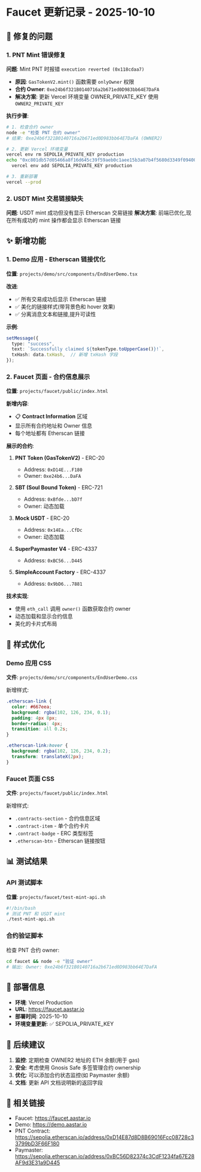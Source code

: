 # Faucet 更新记录 - 2025-10-10

## 🔧 修复的问题

### 1. PNT Mint 错误修复
**问题**: Mint PNT 时报错 `execution reverted (0x118cdaa7)`
- **原因**: `GasTokenV2.mint()` 函数需要 `onlyOwner` 权限
- **合约 Owner**: `0xe24b6f321B0140716a2b671ed0D983bb64E7DaFA`
- **解决方案**: 更新 Vercel 环境变量 OWNER_PRIVATE_KEY 使用 `OWNER2_PRIVATE_KEY`

**执行步骤**:
```bash
# 1. 检查合约 owner
node -e "检查 PNT 合约 owner"
# 结果: 0xe24b6f321B0140716a2b671ed0D983bb64E7DaFA (OWNER2)

# 2. 更新 Vercel 环境变量
vercel env rm SEPOLIA_PRIVATE_KEY production
echo "0xc801db57d05466a8f16d645c39f59aeb0c1aee15b3a07b4f5680d3349f094009" | \
  vercel env add SEPOLIA_PRIVATE_KEY production

# 3. 重新部署
vercel --prod
```

### 2. USDT Mint 交易链接缺失
**问题**: USDT mint 成功但没有显示 Etherscan 交易链接
**解决方案**: 前端已优化,现在所有成功的 mint 操作都会显示 Etherscan 链接

## ✨ 新增功能

### 1. Demo 应用 - Etherscan 链接优化
**位置**: `projects/demo/src/components/EndUserDemo.tsx`

**改进**:
- ✅ 所有交易成功后显示 Etherscan 链接
- ✅ 美化的链接样式(带背景色和 hover 效果)
- ✅ 分离消息文本和链接,提升可读性

**示例**:
```typescript
setMessage({
  type: "success",
  text: `Successfully claimed ${tokenType.toUpperCase()}!`,
  txHash: data.txHash,  // 新增 txHash 字段
});
```

### 2. Faucet 页面 - 合约信息展示
**位置**: `projects/faucet/public/index.html`

**新增内容**:
- 📋 **Contract Information** 区域
- 显示所有合约地址和 Owner 信息
- 每个地址都有 Etherscan 链接

**展示的合约**:
1. **PNT Token (GasTokenV2)** - ERC-20
   - Address: `0xD14E...F180`
   - Owner: `0xe24b6...DaFA`

2. **SBT (Soul Bound Token)** - ERC-721
   - Address: `0xBfde...bD7f`
   - Owner: 动态加载

3. **Mock USDT** - ERC-20
   - Address: `0x14Ea...CfDc`
   - Owner: 动态加载

4. **SuperPaymaster V4** - ERC-4337
   - Address: `0xBC56...D445`

5. **SimpleAccount Factory** - ERC-4337
   - Address: `0x9bD6...7881`

**技术实现**:
- 使用 `eth_call` 调用 `owner()` 函数获取合约 owner
- 动态加载和显示合约信息
- 美化的卡片式布局

## 🎨 样式优化

### Demo 应用 CSS
**文件**: `projects/demo/src/components/EndUserDemo.css`

新增样式:
```css
.etherscan-link {
  color: #667eea;
  background: rgba(102, 126, 234, 0.1);
  padding: 4px 8px;
  border-radius: 4px;
  transition: all 0.2s;
}

.etherscan-link:hover {
  background: rgba(102, 126, 234, 0.2);
  transform: translateX(2px);
}
```

### Faucet 页面 CSS
**文件**: `projects/faucet/public/index.html`

新增样式:
- `.contracts-section` - 合约信息区域
- `.contract-item` - 单个合约卡片
- `.contract-badge` - ERC 类型标签
- `.etherscan-btn` - Etherscan 链接按钮

## 📊 测试结果

### API 测试脚本
**位置**: `projects/faucet/test-mint-api.sh`

```bash
#!/bin/bash
# 测试 PNT 和 USDT mint
./test-mint-api.sh
```

### 合约验证脚本
检查 PNT 合约 owner:
```bash
cd faucet && node -e "验证 owner"
# 输出: Owner: 0xe24b6f321B0140716a2b671ed0D983bb64E7DaFA
```

## 🚀 部署信息

- **环境**: Vercel Production
- **URL**: https://faucet.aastar.io
- **部署时间**: 2025-10-10
- **环境变量更新**: ✅ SEPOLIA_PRIVATE_KEY

## 📝 后续建议

1. **监控**: 定期检查 OWNER2 地址的 ETH 余额(用于 gas)
2. **安全**: 考虑使用 Gnosis Safe 多签管理合约 ownership
3. **优化**: 可以添加合约状态监控(如 Paymaster 余额)
4. **文档**: 更新 API 文档说明新的返回字段

## 🔗 相关链接

- Faucet: https://faucet.aastar.io
- Demo: https://demo.aastar.io
- PNT Contract: https://sepolia.etherscan.io/address/0xD14E87d8D8B69016Fcc08728c33799bD3F66F180
- Paymaster: https://sepolia.etherscan.io/address/0xBC56D82374c3CdF1234fa67E28AF9d3E31a9D445
